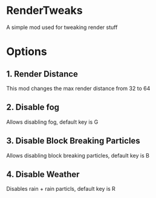 # RenderTweaks
A simple mod used for tweaking render stuff

# Options
## 1. Render Distance
This mod changes the max render distance from 32 to 64

## 2. Disable fog
Allows disabling fog, default key is G

## 3. Disable Block Breaking Particles
Allows disabling block breaking particles, default key is B

## 4. Disable Weather
Disables rain + rain particls, default key is R

